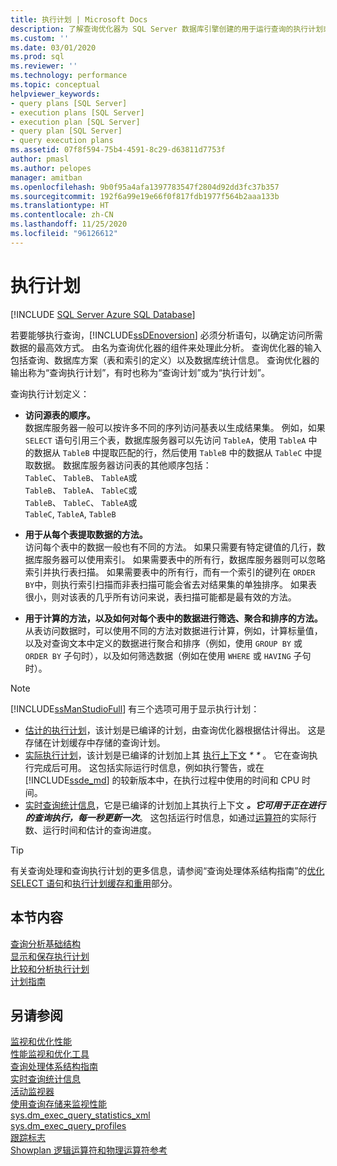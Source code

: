```yaml
---
title: 执行计划 | Microsoft Docs
description: 了解查询优化器为 SQL Server 数据库引擎创建的用于运行查询的执行计划或查询计划。
ms.custom: ''
ms.date: 03/01/2020
ms.prod: sql
ms.reviewer: ''
ms.technology: performance
ms.topic: conceptual
helpviewer_keywords:
- query plans [SQL Server]
- execution plans [SQL Server]
- execution plan [SQL Server]
- query plan [SQL Server]
- query execution plans
ms.assetid: 07f8f594-75b4-4591-8c29-d63811d7753f
author: pmasl
ms.author: pelopes
manager: amitban
ms.openlocfilehash: 9b0f95a4afa1397783547f2804d92dd3fc37b357
ms.sourcegitcommit: 192f6a99e19e66f0f817fdb1977f564b2aaa133b
ms.translationtype: HT
ms.contentlocale: zh-CN
ms.lasthandoff: 11/25/2020
ms.locfileid: "96126612"
---
```

# <a name="execution-plans"></a>执行计划
[!INCLUDE [SQL Server Azure SQL Database](../../includes/applies-to-version/sql-asdb.md)]

若要能够执行查询，[!INCLUDE[ssDEnoversion](../../includes/ssdenoversion-md.md)] 必须分析语句，以确定访问所需数据的最高效方式。 由名为查询优化器的组件来处理此分析。 查询优化器的输入包括查询、数据库方案（表和索引的定义）以及数据库统计信息。 查询优化器的输出称为“查询执行计划”，有时也称为“查询计划”或为“执行计划”。   

查询执行计划定义： 

- **访问源表的顺序。**  
  数据库服务器一般可以按许多不同的序列访问基表以生成结果集。 例如，如果 `SELECT` 语句引用三个表，数据库服务器可以先访问 `TableA`，使用 `TableA` 中的数据从 `TableB` 中提取匹配的行，然后使用 `TableB` 中的数据从 `TableC` 中提取数据。 数据库服务器访问表的其他顺序包括：  
  `TableC`、 `TableB`、 `TableA`或  
  `TableB`、 `TableA`、 `TableC`或  
  `TableB`、 `TableC`、 `TableA`或  
  `TableC`, `TableA`, `TableB`  

- **用于从每个表提取数据的方法。**  
  访问每个表中的数据一般也有不同的方法。 如果只需要有特定键值的几行，数据库服务器可以使用索引。 如果需要表中的所有行，数据库服务器则可以忽略索引并执行表扫描。 如果需要表中的所有行，而有一个索引的键列在 `ORDER BY`中，则执行索引扫描而非表扫描可能会省去对结果集的单独排序。 如果表很小，则对该表的几乎所有访问来说，表扫描可能都是最有效的方法。
  
- **用于计算的方法，以及如何对每个表中的数据进行筛选、聚合和排序的方法。**  
  从表访问数据时，可以使用不同的方法对数据进行计算，例如，计算标量值，以及对查询文本中定义的数据进行聚合和排序（例如，使用 `GROUP BY` 或 `ORDER BY` 子句时），以及如何筛选数据（例如在使用 `WHERE` 或 `HAVING` 子句时）。

> [!NOTE]
> [!INCLUDE[ssManStudioFull](../../includes/ssmanstudiofull-md.md)] 有三个选项可用于显示执行计划：        
> -  [估计的执行计划](../../relational-databases/performance/display-the-estimated-execution-plan.md)，该计划是已编译的计划，由查询优化器根据估计得出。 这是存储在计划缓存中存储的查询计划。        
> -  [实际执行计划](../../relational-databases/performance/display-an-actual-execution-plan.md)，该计划是已编译的计划加上其 [执行上下文](../../relational-databases/query-processing-architecture-guide.md#execution-plan-caching-and-reuse) _*_ _*_ 。 它在查询执行完成后可用。 这包括实际运行时信息，例如执行警告，或在 [!INCLUDE[ssde_md](../../includes/ssde_md.md)] 的较新版本中，在执行过程中使用的时间和 CPU 时间。         
> -  [实时查询统计信息](../../relational-databases/performance/live-query-statistics.md)，它是已编译的计划加上其执行上下文 ***。它可用于正在进行的查询执行，每一秒更新一次***。 这包括运行时信息，如通过[运算符](../../relational-databases/showplan-logical-and-physical-operators-reference.md)的实际行数、运行时间和估计的查询进度。

> [!TIP]
> 有关查询处理和查询执行计划的更多信息，请参阅“查询处理体系结构指南”的[优化 SELECT 语句](../../relational-databases/query-processing-architecture-guide.md#optimizing-select-statements)和[执行计划缓存和重用](../../relational-databases/query-processing-architecture-guide.md#execution-plan-caching-and-reuse)部分。

## <a name="in-this-section"></a>本节内容  
[查询分析基础结构](../../relational-databases/performance/query-profiling-infrastructure.md)     
[显示和保存执行计划](../../relational-databases/performance/display-and-save-execution-plans.md)     
[比较和分析执行计划](../../relational-databases/performance/compare-and-analyze-execution-plans.md)     
[计划指南](../../relational-databases/performance/plan-guides.md)     

## <a name="see-also"></a>另请参阅  
[监视和优化性能](../../relational-databases/performance/monitor-and-tune-for-performance.md)     
[性能监视和优化工具](../../relational-databases/performance/performance-monitoring-and-tuning-tools.md)     
[查询处理体系结构指南](../../relational-databases/query-processing-architecture-guide.md)    
[实时查询统计信息](../../relational-databases/performance/live-query-statistics.md)     
[活动监视器](../../relational-databases/performance-monitor/activity-monitor.md)     
[使用查询存储来监视性能](../../relational-databases/performance/monitoring-performance-by-using-the-query-store.md)     
[sys.dm_exec_query_statistics_xml](../../relational-databases/system-dynamic-management-views/sys-dm-exec-query-statistics-xml-transact-sql.md)     
[sys.dm_exec_query_profiles](../../relational-databases/system-dynamic-management-views/sys-dm-exec-query-profiles-transact-sql.md)     
[跟踪标志](../../t-sql/database-console-commands/dbcc-traceon-trace-flags-transact-sql.md)    
[Showplan 逻辑运算符和物理运算符参考](../../relational-databases/showplan-logical-and-physical-operators-reference.md)
